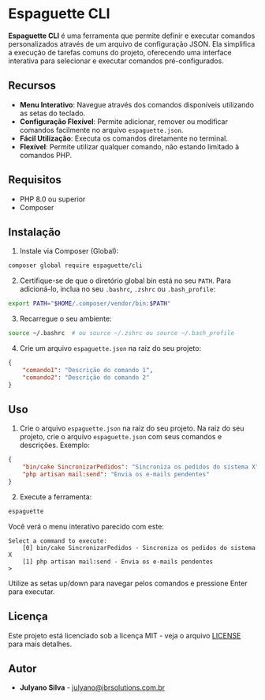# Espaguette CLI

**Espaguette CLI** é uma ferramenta que permite definir e executar comandos personalizados através de um arquivo de configuração JSON. Ela simplifica a execução de tarefas comuns do projeto, oferecendo uma interface interativa para selecionar e executar comandos pré-configurados.

## Recursos

- **Menu Interativo**: Navegue através dos comandos disponíveis utilizando as setas do teclado.
- **Configuração Flexível**: Permite adicionar, remover ou modificar comandos facilmente no arquivo `espaguette.json`.
- **Fácil Utilização**: Executa os comandos diretamente no terminal.
- **Flexível**: Permite utilizar qualquer comando, não estando limitado à comandos PHP.

## Requisitos

- PHP 8.0 ou superior
- Composer

## Instalação

1. Instale via Composer (Global):

```bash
composer global require espaguette/cli
```

2. Certifique-se de que o diretório global bin está no seu `PATH`. Para adicioná-lo, inclua no seu `.bashrc`, `.zshrc` ou `.bash_profile`:

```bash
export PATH="$HOME/.composer/vendor/bin:$PATH"
```

3. Recarregue o seu ambiente:

```bash
source ~/.bashrc  # ou source ~/.zshrc ou source ~/.bash_profile
```

4. Crie um arquivo `espaguette.json` na raiz do seu projeto:

```json
{
    "comando1": "Descrição do comando 1",
    "comando2": "Descrição do comando 2"
}
```

## Uso

1. Crie o arquivo `espaguette.json` na raiz do seu projeto.
Na raiz do seu projeto, crie o arquivo `espaguette.json` com seus comandos e descrições.
Exemplo:

```json
{
    "bin/cake SincronizarPedidos": "Sincroniza os pedidos do sistema X",
    "php artisan mail:send": "Envia os e-mails pendentes"
}
```

2. Execute a ferramenta:

```bash
espaguette
```

Você verá o menu interativo parecido com este:

```
Select a command to execute:
    [0] bin/cake SincronizarPedidos - Sincroniza os pedidos do sistema X
    [1] php artisan mail:send - Envia os e-mails pendentes
>
```

Utilize as setas up/down para navegar pelos comandos e pressione Enter para executar.

## Licença

Este projeto está licenciado sob a licença MIT - veja o arquivo [LICENSE](LICENSE) para mais detalhes.

## Autor

- **Julyano Silva** - [julyano@jbrsolutions.com.br](mailto:julyano@jbrsolutions.com.br)